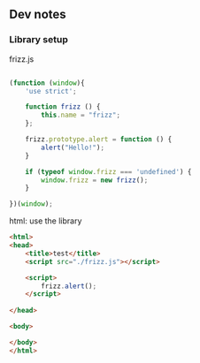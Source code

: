 ## Dev notes

### Library setup

frizz.js

```javascript

(function (window){
    'use strict';

    function frizz () {
        this.name = "frizz";
    };

    frizz.prototype.alert = function () {
        alert("Hello!");
    }

    if (typeof window.frizz === 'undefined') {
        window.frizz = new frizz();
    }

})(window);

```

html: use the library

```html
<html>
<head>
    <title>test</title>
    <script src="./frizz.js"></script>

    <script>
        frizz.alert();
    </script>
    
</head>

<body>

</body>
</html>
```